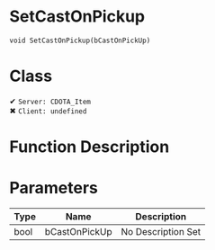 # SetCastOnPickup
```
void SetCastOnPickup(bCastOnPickUp)
```
# Class
✔ `Server: CDOTA_Item`  
✖ `Client: undefined`  

# Function Description

# Parameters
Type|Name|Description
--|--|--
bool|bCastOnPickUp|No Description Set
